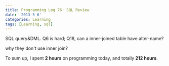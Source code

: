 ```yaml
---
title: Programming Log 76: SQL Review
date: '2013-5-6'
categories: Learning
tags: [Learning, sql]
---
```


SQL query&DML. Q6 is hard; Q18, can a inner-joined table have alter-name?

why they don't use inner join?

To sum up, I spent **2 hours** on programming today, and totally **212 hours**.
